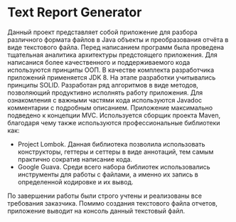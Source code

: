 # Text Report Generator
Данный проект представляет собой приложение для разбора различного формата файлов в Java объекты и преобразования отчёта в виде текстового файла.
Перед написанием программ была проведена тщательная аналитика архитектуры предстоящего приложения. Для написанися более качественного и поддерживаемого кода используются принципы ООП. В качестве комплекта разработчика приложений применяется JDK 8. На этапе разработки учитывались принципы SOLID. Разработан ряд алгоритмов в виде методов, позволяющий продуктивно исполнять работу приложения. Для ознакомления с важными частями кода используются Javadoc комментарии с подробным описанием. Приложение максимально подведено к концепции MVC. Используется сборщик проекта Maven, благодаря чему также используются профессиональные библиотеки как: 
-	Project Lombok. Данная библиотека позволила использовать конструкторы, геттеры и сеттеры в виде аннотаций, тем самым практично сократив написание кода.
-	Google Guava. Среди всего набора библиотек использовались инструменты для работы с файлами, а именно их запись в определенной кодировке и их вывод.

По завершении работы были строго учтены и реализованы все требования заказчика. Помимо создания текстового файла отчетов, приложение выводит на консоль данный текстовый файл.
